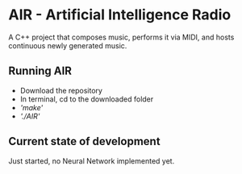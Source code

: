 # AIR - Artificial Intelligence Radio
A C++ project that composes music, performs it via MIDI, and hosts continuous newly generated music.

## Running AIR
* Download the repository
* In terminal, cd to the downloaded folder
* *'make'*
* *'./AIR'*

## Current state of development
Just started, no Neural Network implemented yet.
